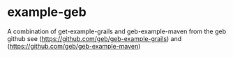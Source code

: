 example-geb
===========

A combination of get-example-grails and geb-example-maven from the geb github
see (https://github.com/geb/geb-example-grails) and (https://github.com/geb/geb-example-maven)
